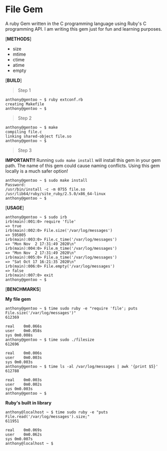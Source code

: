 # File Gem
A ruby Gem written in the C programming language using Ruby's C programming API. I am writing this gem just for fun and learning purposes.

[**METHODS**]
* size
* mtime
* ctime
* atime
* empty

[**BUILD**]

> Step 1
```
anthony@gentoo ~ $ ruby extconf.rb 
creating Makefile
anthony@gentoo ~ $
```

> Step 2
```
anthony@gentoo ~ $ make
compiling file.c
linking shared-object file.so
anthony@gentoo ~ $
```

> Step 3

**IMPORTANT!!** Running `sudo make install` will install this gem in your gem path. The name of this gem could cause naming conflicts. Using this gem locally is a much safer option!

```
anthony@gentoo ~ $ sudo make install
Password: 
/usr/bin/install -c -m 0755 file.so /usr/lib64/ruby/site_ruby/2.5.0/x86_64-linux
anthony@gentoo ~ $
```

[**USAGE**]

```
anthony@gentoo ~ $ sudo irb
irb(main):001:0> require 'file'
=> true
irb(main):002:0> File.size('/var/log/messages')
=> 595805
irb(main):003:0> File.c_time('/var/log/messages')
=> "Mon Nov  2 17:31:49 2020\n"
irb(main):004:0> File.m_time('/var/log/messages')
=> "Mon Nov  2 17:31:49 2020\n"
irb(main):005:0> File.a_time('/var/log/messages')
=> "Sat Oct 17 16:21:35 2020\n"
irb(main):006:0> File.empty('/var/log/messages')
=> false
irb(main):007:0> exit
anthony@gentoo ~ $
```

[**BENCHMARKS**]

**My file gem**

```
anthony@gentoo ~ $ time sudo ruby -e "require 'file'; puts File.size('/var/log/messages')"
612369

real	0m0.066s
user	0m0.058s
sys	0m0.008s
anthony@gentoo ~ $ time sudo ./filesize 
612696

real	0m0.006s
user	0m0.003s
sys	0m0.003s
anthony@gentoo ~ $ time ls -al /var/log/messages | awk '{print $5}'
612788

real	0m0.003s
user	0m0.002s
sys	0m0.003s
anthony@gentoo ~ $ 
``` 

**Ruby's built in library**

```
anthony@localhost ~ $ time sudo ruby -e "puts File.read('/var/log/messages').size;"
611951

real	0m0.069s
user	0m0.062s
sys	0m0.007s
anthony@localhost ~ $
```
